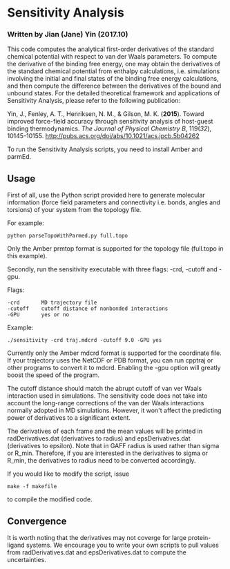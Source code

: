 # Sensitivity Analysis #

### Written by Jian (Jane) Yin (2017.10) ###

This code computes the analytical first-order derivatives of the standard chemical potential with respect to van der Waals parameters. To compute the derivative of the binding free 
energy, one may obtain the derivatives of the standard chemical potential from enthalpy calculations, i.e. simulations involving the initial and final states of the 
binding free energy calculations, and then compute the difference between the derivatives of the bound and unbound states.
For the detailed theoretical framework and applications of Sensitivity Analysis, please refer to the following publication:

Yin, J., Fenley, A. T., Henriksen, N. M., & Gilson, M. K. (__2015__). Toward improved force-field accuracy through sensitivity analysis of host-guest binding thermodynamics. 
_The Journal of Physical Chemistry B_, 119(_32_), 10145-10155. http://pubs.acs.org/doi/abs/10.1021/acs.jpcb.5b04262 

To run the Sensitivity Analysis scripts, you need to install Amber and parmEd.

## Usage ##

First of all, use the Python script provided here to generate molecular information (force field parameters and connectivity i.e. bonds, angles and torsions)  of your system
from the topology file.

For example:

	python parseTopoWithParmed.py full.topo

Only the Amber prmtop format is supported for the topology file (full.topo in this example).

Secondly, run the sensitivity executable with three flags: -crd, -cutoff and -gpu. 

Flags:

	-crd       MD trajectory file
	-cutoff    cutoff distance of nonbonded interactions
	-GPU       yes or no

Example:

	./sensitivity -crd traj.mdcrd -cutoff 9.0 -GPU yes

Currently only the Amber mdcrd format is supported for the coordinate file. If your trajectory uses the NetCDF or PDB format, you can run cpptraj or other programs to convert it to mdcrd. 
Enabling the -gpu option will greatly boost the speed of the program. 

The cutoff distance should match the abrupt cutoff of van ver Waals interaction used in simulations. The sensitivity code does not take into account the long-range corrections 
of the van der Waals interactions normally adopted in MD simulations. However, it won't affect the predicting power of derivatives to a significant extent. 

The derivatives of each frame and the mean values will be printed in radDerivatives.dat (derivatives to radius) and epsDerivatives.dat (derivatives to epsilon).
Note that in GAFF radius is used rather than sigma or R_min. Therefore, if you are interested in the derivatives to sigma or R_min, the derivatives to radius need to be converted accordingly.

If you would like to modify the script, issue

	make -f makefile
 
to compile the modified code. 

## Convergence ##

It is worth noting that the derivatives may not coverge for large protein-ligand systems. We encourage you to write your own scripts to pull values from radDerivatives.dat
 and epsDerivatives.dat to compute the uncertainties.   
